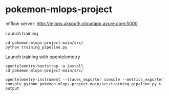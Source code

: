 # pokemon-mlops-project

mlflow server: http://mlops.uksouth.cloudapp.azure.com:5000

Launch training 
```
cd pokemon-mlops-project-main/src/
python training_pipeline.py
```

Launch training with opentelemetry
```
opentelemetry-bootstrap -a install
cd pokemon-mlops-project-main/src/

opentelemetry-instrument --traces_exporter console --metrics_exporter console python pokemon-mlops-project-main/src/training_pipeline.py > output
```
